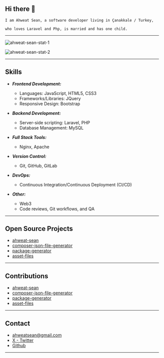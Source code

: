 ## Hi there 👋

    I am Ahweat Sean, a software developer living in Çanakkale / Turkey,

    who loves Laravel and Php, is married and has one child.

- - - - -

![ahweat-sean-stat-1](https://github-readme-stats.vercel.app/api/top-langs/?username=ahweat-sean&theme=tokyonight&show_icons=true&hide_border=true&layout=compact)

![ahweat-sean-stat-2](https://github-readme-stats.vercel.app/api?username=ahweat-sean&theme=tokyonight&show_icons=true&hide_border=true&count_private=true)

- - - - -

## Skills

- **_Frontend Development:_**
    - Languages: JavaScript, HTML5, CSS3
    - Frameworks/Libraries: JQuery
    - Responsive Design: Bootstrap

- **_Backend Development:_**
    - Server-side scripting: Laravel, PHP
    - Database Management: MySQL

- **_Full Stack Tools:_**
    - Nginx, Apache

- **_Version Control:_**
    - Git, GitHub, GitLab

- **_DevOps:_**
    - Continuous Integration/Continuous Deployment (CI/CD)

- **_Other:_**
    - Web3
    - Code reviews, Git workflows, and QA

- - - - -

## Open Source Projects

- [ahweat-sean](https://github.com/ahweat-sean/ahweat-sean)
- [composer-json-file-generator](https://github.com/ahweat-sean/composer-json-file-generator)
- [package-generator](https://github.com/ahweat-sean/package-generator)
- [asset-files](https://github.com/ahweat-sean/asset-files)

- - - - -

## Contributions

- [ahweat-sean](https://github.com/ahweat-sean/ahweat-sean)
- [composer-json-file-generator](https://github.com/ahweat-sean/composer-json-file-generator)
- [package-generator](https://github.com/ahweat-sean/package-generator)
- [asset-files](https://github.com/ahweat-sean/asset-files)

- - - - -

## Contact

- [ahweatsean@gmail.com](mailto:ahweatsean@gmail.com)
- [X - Twitter](https://x.com/ahweat_sean)
- [Github](https://github.com/ahweat-sean)

- - - - -
